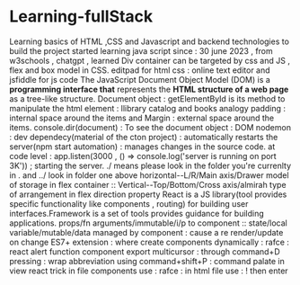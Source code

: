 # Learning-fullStack
Learning basics of HTML ,CSS and Javascript and backend technologies to build the project
started learning java script since : 30 june 2023 , from w3schools , chatgpt , learned Div container can be targeted by css and JS , flex and box model in CSS.
editpad for html css : online text editor and jsfiddle for js code
The JavaScript Document Object Model (DOM) is a **programming interface that** represents the **HTML structure of a web page** as a tree-like structure. Document object : getElementById is its method to manipulate the html element : llibrary catalog and books analogy
padding : internal space around the items and Margin : external space around the items.
console.dir(document) : To see the document object : DOM
nodemon : dev dependecy(material of the cton project) : automatically restarts the server(npm start automation) : manages changes in the source code. at code level : app.listen(3000 , () => console.log('server is running on port 3K')) ; starting the server.
./ means please look in the folder you're currenlty in . and ../ look in folder one above
horizontal--L/R/Main axis/Drawer model of storage in flex container :: Vertical--Top/Bottom/Cross axis/almirah type of arrangement in flex direction property
React is a JS library(tool provides specific functionality like components , routing) for building user interfaces.Framework is a set of tools provides guidance for building applications.
props/fn arguments/immutable/i/p to component :: state/local variable/mutable/data managed by component : cause a re render/update on change
ES7+ extension : where create components dynamically : rafce : react alert function component export
multicursor : through command+D pressing : wrap abbreviation using command+shift+P : command palate in view
react trick in file components use : rafce : in html file use : ! then enter
